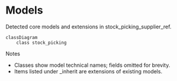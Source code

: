 # Models

Detected core models and extensions in stock_picking_supplier_ref.

```mermaid
classDiagram
    class stock_picking
```

Notes
- Classes show model technical names; fields omitted for brevity.
- Items listed under _inherit are extensions of existing models.
